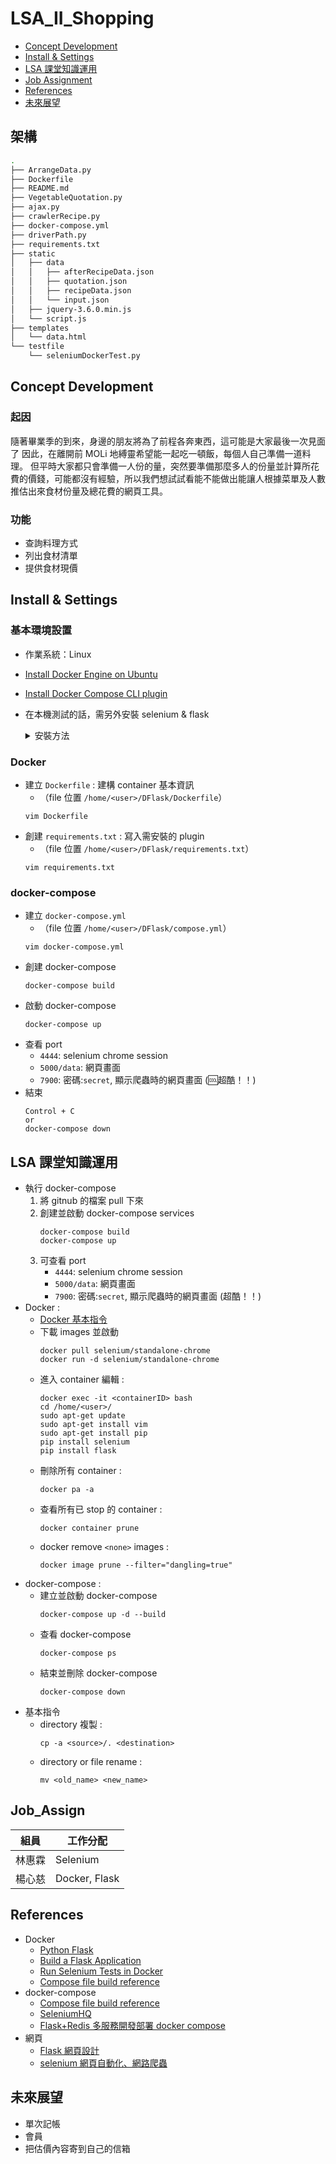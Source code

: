# LSA_II_Shopping

- [Concept Development](#Concept_Develop)
- [Install & Settings](#install)
- [LSA 課堂知識運用](#lsaclass)
- [Job Assignment](#job)
- [References](#referencesa)
- [未來展望](#future)

## 架構
```bash
.
├── ArrangeData.py
├── Dockerfile
├── README.md
├── VegetableQuotation.py
├── ajax.py
├── crawlerRecipe.py
├── docker-compose.yml
├── driverPath.py
├── requirements.txt
├── static
│   ├── data
│   │   ├── afterRecipeData.json
│   │   ├── quotation.json
│   │   ├── recipeData.json
│   │   └── input.json
│   ├── jquery-3.6.0.min.js
│   └── script.js
├── templates
│   └── data.html
└── testfile
    └── seleniumDockerTest.py
```

## <a id="Concept_Develop">Concept Development</a>
### 起因
隨著畢業季的到來，身邊的朋友將為了前程各奔東西，這可能是大家最後一次見面了
因此，在離開前 MOLi 地縛靈希望能一起吃一頓飯，每個人自己準備一道料理。
但平時大家都只會準備一人份的量，突然要準備那麼多人的份量並計算所花費的價錢，可能都沒有經驗，所以我們想試試看能不能做出能讓人根據菜單及人數推估出來食材份量及總花費的網頁工具。

### 功能
* 查詢料理方式
* 列出食材清單
* 提供食材現價

## <a id=install>Install & Settings</a>
### 基本環境設置
* 作業系統：Linux
* [Install Docker Engine on Ubuntu](https://docs.docker.com/engine/install/ubuntu/#install-using-the-repository)
* [Install Docker Compose CLI plugin](https://docs.docker.com/compose/install/compose-plugin/#install-the-plugin-manually)
* 在本機測試的話，需另外安裝 selenium & flask
    <details>
    <summary>安裝方法</summary>
    
    ### selenium
    * 安裝指令
        ```bash=
        pip install selenium
        ```
    * 測試看看有沒有安裝成功
        * 建立一個 python 檔案
            ```bash=
            import selenium
            ```
        * 執行這個 python 檔
        * 如果可以執行的話代表安裝成功
    * 下載跟 Google Chrome 同樣版本的 ChromeDriver
        * 先查看瀏覽器的版本 : 左上角的三個圓點 :point_right: 說明 :point_right: 關於 Google Chrome
            ![](https://i.imgur.com/ZgGJlbt.png)
            ![](https://i.imgur.com/4dc1LRr.png)
    * 進入此[連結](https://sites.google.com/chromium.org/driver/)選擇跟瀏覽器相同的版本
    ![](https://i.imgur.com/34eXpKM.png)
    * 選擇跟自己作業系統相同的壓縮檔
        ![](https://i.imgur.com/K5vkSkE.png =70%x)
    * 解壓縮 
        ![](https://i.imgur.com/NQzTFiM.png =70%x)
    * 選擇檔案要放在哪個路徑下，**要記好這個路徑在哪，等下要用到**
        ![](https://i.imgur.com/IEeAJ6u.png =70%x)
    * 把這個路徑放到 `crawlerRecipe.py`、`VegetableQuotation.py` 兩個檔案中
        * `crawlerRecipe.py`
            ![](https://i.imgur.com/J4qdAZd.png =70%x)
        * `VegetableQuotation.py`
            ![](https://i.imgur.com/3EGQpzs.png =70%x)

    ### Flask
    * 進入使用者家目錄
        ```bash=
        cd /home/<user>
        ```
    * 創建 Flask Application 目錄及基本文件夾結構
        ```bash=
        mkdir -p DFlask/static DFlask/templates 
        ```
    * 開始用 Flask 寫網頁
    </details>

### Docker
* 建立 `Dockerfile` : 建構 container 基本資訊
    * （file 位置 `/home/<user>/DFlask/Dockerfile`）
    ```bash=
    vim Dockerfile
    ```
* 創建 `requirements.txt` : 寫入需安裝的 plugin
    * （file 位置 `/home/<user>/DFlask/requirements.txt`）
    ```bash=
    vim requirements.txt
    ```
### docker-compose
* 建立 `docker-compose.yml` 
    * （file 位置 `/home/<user>/DFlask/compose.yml`）
    ```bash=
    vim docker-compose.yml
    ```
* 創建 docker-compose
    ```bash=
    docker-compose build
    ```
* 啟動 docker-compose
    ```bash=
    docker-compose up
    ```
* 查看 port
    * `4444`: selenium chrome session
    * `5000/data`: 網頁畫面
    * `7900`: 密碼:`secret`, 顯示爬蟲時的網頁畫面 (:cool:超酷！！)
* 結束
    ```bash=
    Control + C
    or
    docker-compose down
    ```
    

## <a id='LSAclass'>LSA 課堂知識運用</a>
* 執行 docker-compose
    1. 將 gitnub 的檔案 pull 下來
    2. 創建並啟動 docker-compose services
        ```bash=
        docker-compose build
        docker-compose up
        ```
    3. 可查看 port
        * `4444`: selenium chrome session
        * `5000/data`: 網頁畫面
        * `7900`: 密碼:`secret`, 顯示爬蟲時的網頁畫面 (超酷！！)
* Docker : 
    * [Docker 基本指令](https://hackmd.io/@ncnu-opensource/book/https%3A%2F%2Fhackmd.io%2F%40108213034%2FB1_qNP2xc#DEMO)
    * 下載 images 並啟動
        ```bash=
        docker pull selenium/standalone-chrome
        docker run -d selenium/standalone-chrome
        ```
    * 進入 container 編輯 :
        ```bash=
        docker exec -it <containerID> bash
        cd /home/<user>/
        sudo apt-get update
        sudo apt-get install vim
        sudo apt-get install pip
        pip install selenium
        pip install flask
        ```
    * 刪除所有 container :
        ```bash=
        docker pa -a
        ```
    * 查看所有已 stop 的 container :
        ```bash=
        docker container prune
        ```
    * docker remove `<none>` images : 
        ```bash=
        docker image prune --filter="dangling=true"
        ```
* docker-compose : 
    * 建立並啟動 docker-compose
        ```bash=
        docker-compose up -d --build
        ```
    * 查看 docker-compose
        ```bash=
        docker-compose ps
        ```
    * 結束並刪除 docker-compose
        ```bash=
        docker-compose down
        ```
* 基本指令
    * directory 複製 :
        ```bash=
        cp -a <source>/. <destination>
        ```
    * directory or file rename :
        ```bash=
        mv <old_name> <new_name>
        ```


## <a id='job'>Job_Assign</a>

| 組員      | 工作分配 |
| -------- | -------- | 
| 林惠霖    | Selenium | 
| 楊心慈    | Docker, Flask |

## <a id='References'>References</a>
* Docker
    * [Python Flask](https://chentsungyu.github.io/2020/04/26/DevOps/Docker/[DevOps]%20Docker%E5%8C%96%E4%BD%A0%E7%9A%84Python%20Flask%20APP%20%E4%B8%A6%E4%B8%8A%E5%82%B3%E8%87%B3Docker%20Hub/)
    * [Build a Flask Application](https://www.digitalocean.com/community/tutorials/how-to-build-and-deploy-a-flask-application-using-docker-on-ubuntu-20-04)
    * [Run Selenium Tests in Docker](https://www.browserstack.com/guide/run-selenium-tests-in-docker)
    * [Compose file build reference](https://docs.docker.com/compose/compose-file/build/)
* docker-compose
    * [Compose file build reference](https://docs.docker.com/compose/compose-file/build/)
    * [SeleniumHQ
](https://github.com/SeleniumHQ/docker-selenium)
    * [Flask+Redis 多服務開發部署 docker compose](https://www.youtube.com/watch?v=lXuw2sncltE&t=371s)
* 網頁
    * [Flask 網頁設計](https://ithelp.ithome.com.tw/articles/10258223?sc=pt)
    * [selenium 網頁自動化、網路爬蟲](https://www.youtube.com/watch?v=ximjGyZ93YQ&t=1362s&ab_channel=GrandmaCan-%E6%88%91%E9%98%BF%E5%AC%A4%E9%83%BD%E6%9C%83)

## <a id='future'>未來展望</a>
* 單次記帳
* 會員
* 把估價內容寄到自己的信箱